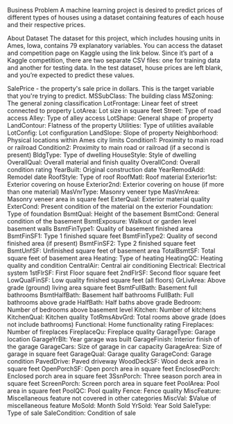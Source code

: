 Business Problem
A machine learning project is desired to predict prices of different types of houses using a dataset containing features of each house and their respective prices.

About Dataset
The dataset for this project, which includes housing units in Ames, Iowa, contains 79 explanatory variables. You can access the dataset and competition page on Kaggle using the link below. Since it’s part of a Kaggle competition, there are two separate CSV files: one for training data and another for testing data. In the test dataset, house prices are left blank, and you’re expected to predict these values.

SalePrice - the property's sale price in dollars. This is the target variable that you're trying to predict.
MSSubClass: The building class
MSZoning: The general zoning classification
LotFrontage: Linear feet of street connected to property
LotArea: Lot size in square feet
Street: Type of road access
Alley: Type of alley access
LotShape: General shape of property
LandContour: Flatness of the property
Utilities: Type of utilities available
LotConfig: Lot configuration
LandSlope: Slope of property
Neighborhood: Physical locations within Ames city limits
Condition1: Proximity to main road or railroad
Condition2: Proximity to main road or railroad (if a second is present)
BldgType: Type of dwelling
HouseStyle: Style of dwelling
OverallQual: Overall material and finish quality
OverallCond: Overall condition rating
YearBuilt: Original construction date
YearRemodAdd: Remodel date
RoofStyle: Type of roof
RoofMatl: Roof material
Exterior1st: Exterior covering on house
Exterior2nd: Exterior covering on house (if more than one material)
MasVnrType: Masonry veneer type
MasVnrArea: Masonry veneer area in square feet
ExterQual: Exterior material quality
ExterCond: Present condition of the material on the exterior
Foundation: Type of foundation
BsmtQual: Height of the basement
BsmtCond: General condition of the basement
BsmtExposure: Walkout or garden level basement walls
BsmtFinType1: Quality of basement finished area
BsmtFinSF1: Type 1 finished square feet
BsmtFinType2: Quality of second finished area (if present)
BsmtFinSF2: Type 2 finished square feet
BsmtUnfSF: Unfinished square feet of basement area
TotalBsmtSF: Total square feet of basement area
Heating: Type of heating
HeatingQC: Heating quality and condition
CentralAir: Central air conditioning
Electrical: Electrical system
1stFlrSF: First Floor square feet
2ndFlrSF: Second floor square feet
LowQualFinSF: Low quality finished square feet (all floors)
GrLivArea: Above grade (ground) living area square feet
BsmtFullBath: Basement full bathrooms
BsmtHalfBath: Basement half bathrooms
FullBath: Full bathrooms above grade
HalfBath: Half baths above grade
Bedroom: Number of bedrooms above basement level
Kitchen: Number of kitchens
KitchenQual: Kitchen quality
TotRmsAbvGrd: Total rooms above grade (does not include bathrooms)
Functional: Home functionality rating
Fireplaces: Number of fireplaces
FireplaceQu: Fireplace quality
GarageType: Garage location
GarageYrBlt: Year garage was built
GarageFinish: Interior finish of the garage
GarageCars: Size of garage in car capacity
GarageArea: Size of garage in square feet
GarageQual: Garage quality
GarageCond: Garage condition
PavedDrive: Paved driveway
WoodDeckSF: Wood deck area in square feet
OpenPorchSF: Open porch area in square feet
EnclosedPorch: Enclosed porch area in square feet
3SsnPorch: Three season porch area in square feet
ScreenPorch: Screen porch area in square feet
PoolArea: Pool area in square feet
PoolQC: Pool quality
Fence: Fence quality
MiscFeature: Miscellaneous feature not covered in other categories
MiscVal: $Value of miscellaneous feature
MoSold: Month Sold
YrSold: Year Sold
SaleType: Type of sale
SaleCondition: Condition of sale
